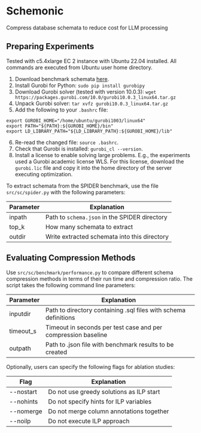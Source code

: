 # Schemonic

Compress database schemata to reduce cost for LLM processing

## Preparing Experiments

Tested with c5.4xlarge EC 2 instance with Ubuntu 22.04 installed. All commands are executed from Ubuntu user home directory.

1. Download benchmark schemata [here](https://drive.google.com/file/d/1KrXwsJKv0L2J9p24cYkvyDxQyfRn5BD-/view?usp=sharing).
2. Install Gurobi for Python: `sudo pip install gurobipy`
3. Download Gurobi solver (tested with version 10.0.3): `wget https://packages.gurobi.com/10.0/gurobi10.0.3_linux64.tar.gz`
4. Unpack Gurobi solver: `tar xvfz gurobi10.0.3_linux64.tar.gz`
5. Add the following to your `.bashrc` file:
```
export GUROBI_HOME="/home/ubuntu/gurobi1003/linux64"
export PATH="${PATH}:${GUROBI_HOME}/bin"
export LD_LIBRARY_PATH="${LD_LIBRARY_PATH}:${GUROBI_HOME}/lib"
```
6. Re-read the changed file: `source .bashrc`.
7. Check that Gurobi is installed: `gurobi_cl --version`.
8. Install a license to enable solving large problems. E.g., the experiments used a Gurobi academic license WLS. For this license, download the `gurobi.lic` file and copy it into the home directory of the server executing optimization.

To extract schemata from the SPIDER benchmark, use the file `src/sc/spider.py` with the following parameters:

| Parameter | Explanation |
| --- | --- |
| inpath | Path to `schema.json` in the SPIDER directory |
| top_k | How many schemata to extract |
| outdir | Write extracted schemata into this directory |

## Evaluating Compression Methods

Use `src/sc/benchmark/performance.py` to compare different schema compression methods in terms of their run time and compression ratio. The script takes the following command line parameters:

| Parameter | Explanation |
| --- | --- |
| inputdir | Path to directory containing .sql files with schema definitions |
| timeout_s | Timeout in seconds per test case and per compression baseline |
| outpath | Path to .json file with benchmark results to be created |

Optionally, users can specify the following flags for ablation studies:

| Flag | Explanation |
| --- | --- |
| --nostart | Do not use greedy solutions as ILP start |
| --nohints | Do not specify hints for ILP variables |
| --nomerge | Do not merge column annotations together |
| --noilp | Do not execute ILP approach |

